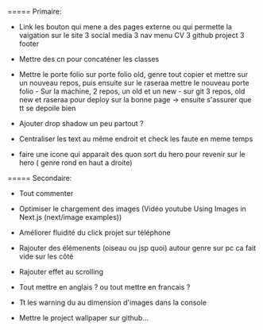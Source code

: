 ===== Primaire:

- Link les bouton qui mene a des pages externe ou qui permette la vaigation sur le site
  3 social media
  3 nav menu
  CV
  3 github project
  3 footer

- Mettre des cn pour concaténer les classes

- Mettre le porte folio sur porte folio old, genre tout copier et mettre sur un nouveau repos, puis ensuite sur le raseraa mettre le nouveau porte folio - Sur la machine, 2 repos, un old et un new - sur git 3 repos, old new et raseraa pour deploy sur la bonne page
  -> ensuite s'assurer que tt se depoile bien

- Ajouter drop shadow un peu partout ?

- Centraliser les text au même endroit et check les faute en meme temps

- faire une icone qui apparait des quon sort du hero pour revenir sur le hero ( genre rond en haut a droite)

===== Secondaire:

- Tout commenter

- Optimiser le chargement des images (Vidéo youtube Using Images in Next.js (next/image examples))

- Améliorer fluidité du click projet sur téléphone

- Rajouter des élémenents (oiseau ou jsp quoi) autour genre sur pc ca fait vide sur les côté

- Rajouter effet au scrolling

- Tout mettre en anglais ? ou tout mettre en francais ?

- Tt les warning du au dimension d'images dans la console 

- Mettre le project wallpaper sur github...